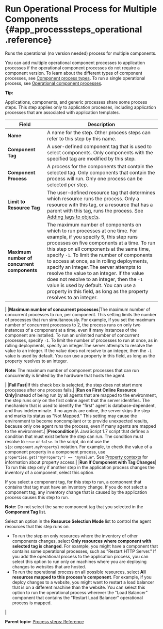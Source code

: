 # Run Operational Process for Multiple Components {#app_processsteps_operational .reference}

Runs the operational \(no version needed\) process for multiple components.

You can add multiple operational component processes to application processes if the operational component processes do not require a component version. To learn about the different types of component processes, see [Component process types](comp_process_types.md). To run a single operational process, see [Operational component processes](app_processsteps_operational.md#).

**Tip:** 

Applications, components, and generic processes share some process steps. This step applies only to application processes, including application processes that are associated with application templates.

|Field|Description|
|-----|-----------|
|**Name**|A name for the step. Other process steps can refer to this step by this name.|
|**Component Tag**|A user-defined component tag that is used to select components. Only components with the specified tag are modified by this step.|
|**Component Process**|A process for the components that contain the selected tag. Only components that contain the process will run. Only one process can be selected per step.|
|**Limit to Resource Tag**|The user-defined resource tag that determines which resource runs the process. Only a resource with this tag, or a resource that has a parent with this tag, runs the process. See [Adding tags to objects](addingtags_tsk.md#).|
|**Maximum number of concurrent components**|The maximum number of components on which to run processes at one time. For example, if you specify 5, this step runs processes on five components at a time. To run this step on all components at the same time, specify `-1`. To limit the number of components to access at once, as in rolling deployments, specify an integer.The server attempts to resolve the value to an integer. If the value does not resolve to an integer, then the `-1` value is used by default. You can use a property in this field, as long as the property resolves to an integer.

|
|**Maximum number of concurrent processes**|The maximum number of concurrent processes to run, per component. This setting limits the number of processes that run simultaneously. For example, if you set the maximum number of concurrent processes to 2, the process runs on only two instances of a component at a time, even if many instances of the component are installed. To run an unlimited number of concurrent processes, specify `-1`. To limit the number of processes to run at once, as in rolling deployments, specify an integer.The server attempts to resolve the value to an integer. If the value does not resolve to an integer, then the `-1` value is used by default. You can use a property in this field, as long as the property resolves to an integer.

**Note:** The maximum number of component processes that can run concurrently is limited by the hardware that hosts the agent.

|
|**Fail Fast**|If this check box is selected, the step does not start more processes after one process fails.|
|**Run on First Online Resource Only**|Instead of being run by all agents that are mapped to the environment, the step runs only on the first online agent that the server identifies. The mechanism that is used to identify the "first" agent is database-dependent, and thus indeterminate. If no agents are online, the server skips the step and marks its status as "Not Mapped." This setting may cause the environment to become noncompliant or to provide unexpected results, because only one agent runs the process, even if many agents are mapped to the environment.|
|**Precondition**|A JavaScript 1.7 script that defines a condition that must exist before the step can run. The condition must resolve to `true` or `false`. In the script, do not use the `${p:component.myProperty}` notation. For example, to check the value of a component property in a component process, use `properties.get("myProperty") == "myValue"`. See [Property contexts](ud_properties_context.md#) for information about property access.|
|**Run If Component with Tag Changes**| To run this step only if another step in the application process changes the inventory of a component, select this option.

 If you select a component tag, for this step to run, a component that contains that tag must have an inventory change. If you do not select a component tag, any inventory change that is caused by the application process causes this step to run.

 **Note:** Do not select the same component tag that you selected in the **Component Tag** list.

 Select an option in the **Resource Selection Mode** list to control the agent resources that this step runs on.

 -   To run the step on only resources where the inventory of other components changes, select **Only resources where component with selected tag is changed**. For example, you might have a component that contains some operational processes, such as "Restart HTTP Server." If you add the operational process to the application process, you can select this option to run only on machines where you are deploying changes to websites that are hosted.
-   To run the operational process on all possible resources, select **All resources mapped to this process's component**. For example, if you deploy changes to a website, you might want to restart a load balancer that is on a different machine than the website. You can select this option to run the operational process wherever the "Load Balancer" component that contains the "Restart Load Balancer" operational process is mapped.

 |

**Parent topic:** [Process steps: Reference](../topics/app_processSteps.md)


